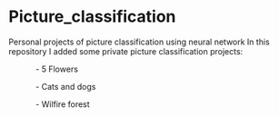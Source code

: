 # Picture_classification
Personal projects of picture classification using neural network
In this repository I added some private picture classification projects:
<ul>
  <ol>- 5 Flowers</ol>
  <ol>- Cats and dogs</ol>
  <ol>- Wilfire forest</ol>
</ul>
